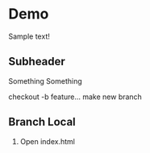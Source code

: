 # Demo

Sample text!

## Subheader

Something Something

checkout -b feature... make new branch


## Branch Local
1. Open index.html
